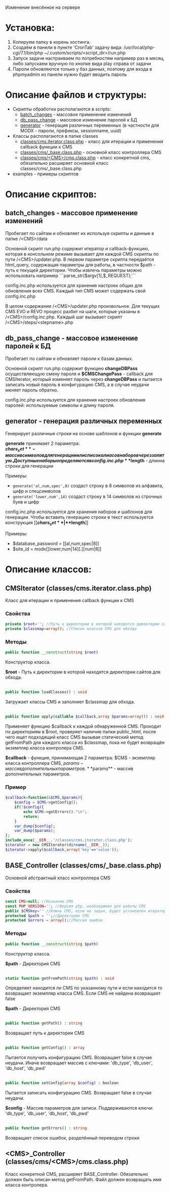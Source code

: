 Изменение внесённое на сервере
# Установка:

1. Копируем папку в корень хостинга.
2. Создаём в панели в пункте 'CronTab' задачу вида:
/usr/local/php-cgi/7.1/bin/php ~/.custom/scripts/\<script_dir\>/run.php
3. Запуск задачи настраиваем по потребностям например раз в месяц,
либо запускаем вручную по кнопке вида play справа от задачи
4. Пароли обновляются только у баз данных, поэтому для входа в phpmyadmin из панели нужно будет вводить пароль

# Описание файлов и структуры:
- Скрипты обработки располагаются в scripts:
    - [batch_changes](#batch_changes---массовое-применение-изменений) - массовое применение изменений
    - [db_pass_change](#db_pass_change---массовое-изменение-паролей-к-бд) - массовое изменение паролей к БД
    - [generator](#generator---генерация-различных-переменных) - генерация различных переменных (в частности для MODX - пароли, префиксы, sessionname, uuid)
- Классы располагаются в папке classes
    - [classes/cms.iterator.class.php](#cmsiterator-classescmsiteratorclassphp) - класс для итерации и применения callback функции к CMS
    - [classes/cms/_base.class.php](#base_controller-classescms_baseclassphp) - основной класс контроллера CMS
    - [classes/cms/\<CMS\>/cms.class.php](#cms_controller-classescmscmscmsclassphp) - класс конкретной cms, обязательно расширяет основной класс classes/cms/_base.class.php
- examples - примеры скриптов

# Описание скриптов:
## batch_changes - массовое применение изменений
Пробегает по сайтам и обновляет их используя скрипты и данные в папке /\<CMS\>/data

Основной скрипт run.php содержит итератор и callback-функцию, которая в консольном режиме вызывает для каждой CMS скрипты по пути /\<CMS\>/updater.php. В первом параметре скрипта передаётся html_query, содержащая параметры для работы, в частности $path - путь к текущей директории. Чтобы извлечь параметры можно использовать например ```parse_str($argv[1],$_REQUEST);```

config.inc.php используется для хранения настроек общих для обновления всех CMS. Каждый тип CMS может содержать свой config.inc.php

В целом содержание /\<CMS\>/updater.php произвольное. Для текущих CMS EVO и REVO процесс разбит на шаги, которые указаны в /\<CMS\>/config.inc.php. Каждый шаг вызывает скрипт /\<CMS\>/steps/\<stepname\>.php

## db_pass_change - массовое изменение паролей к БД
Пробегает по сайтам и обновляет пароли к базам данных.

Основной скрипт run.php содержит функцию **changeDBPass** осуществляющую смену пароля и **$CMSChangePass** - callback для CMSIterator, который изменяет пароль через **changeDBPass** и пытается записать новый пароль в конфигурацию CMS, а в случае неудачи меняет пароль обратно.

config.inc.php используется для хранения настроек обновления паролей: используемые символы и длину пароля.

## generator - генерация различных переменных
Генерирует различные строки на основе шаблонов и функции **generate**

**generate** принимает 2 параметра:  
**$chars_set** - массив символов для генерации или список алиасов наборов через запятую. Доступные наборы определяются в config.inc.php
**$length** - длинна строки для генерации

Примеры:
 - ```generate('al,num,spec',8)``` создаст строку в 8 символов из алфавита, цифр и спецсимволов
 - ```generate('lower,num',14)``` создаст строку в 14 символов из строчных букв и цифр
 
config.inc.php используется для хранения наборов и шаблонов для генерации. Чтобы вставить генерацию строки в текст используется конструкция [[**$chars_set**|**$length**]]

Примеры:
 - $database_password = [[al,num,spec|8]]
 - $site_id = modx[[lower,num|14]].[[num|8]]


# Описание классов:
## CMSIterator (classes/cms.iterator.class.php)
Класс для итерации и применения callback функции к CMS
### Свойства
```php
private $root=''; //Путь к директории в которой находятся директории сайтов для обхода
private $classmap=array(); //Список классов CMS для обхода
```
### Методы
```php
public function __construct(string $root)
```
Конструктор класса.

**$root** - Путь к директории в которой находятся директории сайтов для обхода.  
<br>
```php
public function loadClasses() : void
```
Загружает классы CMS и заполняет $classmap для обхода.  
<br>
```php
public function apply(callable $callback,array $params=array()) : void
```
Применяет функцию $callback к каждой обнаруженной CMS. Проходит по директориям в $root, проверяет наличие папки public_html, после чего  ищет подходящий класс CMS вызывая статический метод getFromPath для каждого класса из $classmap, пока не будет возвращён экземпляр  класса контролера CMS.

**$callback** - функция, принимающая 2 параметра: $CMS - экземпляр класса контроллера CMS, $params - массив дополнительных параметров.  
**$params** - массив дополнительных параметров.  
### Пример
```php
$callback=function(&$CMS,$params){
    $config = $CMS->getConfig();
    if(!$config){
        echo $CMS->getErrors()."\n";
        return;
    }
    var_dump($config);
    var_dump($params);
};
include_once(__DIR__.'/classes/cms.iterator.class.php');
$iterator = new CMSIterator(dirname(__DIR__));
$iterator->apply($callback,array('key'=>'value'));
```

## BASE_Controller (classes/cms/_base.class.php)
Основной абстрактный класс контроллера CMS
### Свойства
```php
const CMS=null; //Название CMS
const PHP_VERSION=''; //Версия php, необходимая для работы CMS
public $CMSkey='' //Ключь CMS, если не задан, будет установлен итератором на основании директории класса
protected $path = '';//Директория CMS
protected $errors = array();//Массив ошибок
```
### Методы
```php
public function __construct(string $path)
```
Конструктор класса.

**$path** - Директория CMS  
<br>
```php
static function getFromPath(string $path) : void
```
Определяет находится ли CMS по указанному пути и если находится то возвращает экземпляр класса CMS. Если CMS не найдена возвращает false

**$path** - Директория CMS  
<br>
```php
public function getPath() : string
```
Возвращает путь к директории CMS  
<br>
```php
public function getConfig() : array
```
Пытается получить конфигурацию CMS. Возвращает false в случае неудачи. Иначе возвращает массив с ключами: 'db_type', 'db_user', 'db_host', 'db_pwd'  
<br>
```php
public function setConfig(array $config) : boolean
```
Пытается записать конфигурацию CMS. Возвращает false в случае неудачи.  

**$config** - Массив параметров для записи. Поддерживаются ключи: 'db_type', 'db_user', 'db_host', 'db_pwd'   
<br>
```php
public function getErrors() : string
```
Возвращает список ошибок, разделённый переводом строки

## \<CMS\>_Controller (classes/cms/\<CMS\>/cms.class.php)
Класс конкретной CMS, расширяет BASE_Controller. Обязательно должен быть описан метод getFromPath. Файл должен возвращать имя класса контролера.
